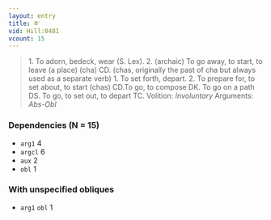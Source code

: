 ```yaml
---
layout: entry
title: ཆ་
vid: Hill:0481
vcount: 15
---
```

> 1\. To adorn, bedeck, wear (S\. Lex)\. 2\. (archaic) To go away, to start, to leave (a place) (cha) CD\. (chas, originally the past of cha but always used as a separate verb) 1\. To set forth, depart\. 2\. To prepare for, to set about, to start (chas) CD\.To go, to compose DK\. To go on a path DS\. To go, to set out, to depart TC\.
> Volition: _Involuntary_
> Arguments: _Abs-Obl_


### Dependencies (N = 15)
* `arg1` 4
* `argcl` 6
* `aux` 2
* `obl` 1


### With unspecified obliques
* `arg1` `obl` 1
